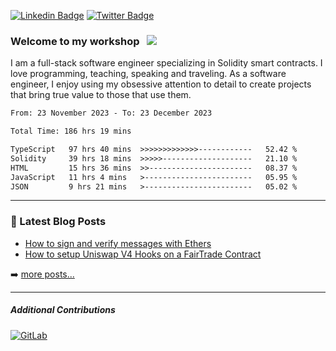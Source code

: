 [![Linkedin Badge](https://img.shields.io/badge/-LinkedIn-0e76a8?style=flat-square&logo=Linkedin&logoColor=white)](https://www.linkedin.com/in/jason-schwarz-75b91482/)
[![Twitter Badge](https://img.shields.io/badge/-Twitter-00acee?style=flat-square&logo=Twitter&logoColor=white)](https://twitter.com/passandscore)

### Welcome to my workshop &nbsp; ![](https://visitor-badge.glitch.me/badge?page_id=passandscore.passandscore)

I am a full-stack software engineer specializing in Solidity smart contracts. I love programming, teaching, speaking and traveling. As a software engineer, I enjoy using my obsessive attention to detail to create projects that bring true value to those that use them.

<!--START_SECTION:waka-->

```txt
From: 23 November 2023 - To: 23 December 2023

Total Time: 186 hrs 19 mins

TypeScript   97 hrs 40 mins  >>>>>>>>>>>>>------------   52.42 %
Solidity     39 hrs 18 mins  >>>>>--------------------   21.10 %
HTML         15 hrs 36 mins  >>-----------------------   08.37 %
JavaScript   11 hrs 4 mins   >------------------------   05.95 %
JSON         9 hrs 21 mins   >------------------------   05.02 %
```

<!--END_SECTION:waka-->

<hr/>

### 📕 Latest Blog Posts
<!-- BLOG-POST-LIST:START -->
- [How to sign and verify messages with Ethers](https://jasonschwarz.xyz/articles/message-signing-with-ethers)
- [How to setup Uniswap V4 Hooks on a FairTrade Contract](https://jasonschwarz.xyz/articles/setup-uniswap-v4-hooks-fairtrade-contract)
<!-- BLOG-POST-LIST:END -->

➡️ [more posts...](https://www.jasonschwarz.xyz/articles)

<hr/>

##### Additional Contributions

[![GitLab](https://img.shields.io/badge/GitLab-orange?logo=gitlab&logoColor=white)](https://gitlab.com/jason_schwarz)
